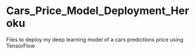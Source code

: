 # Cars_Price_Model_Deployment_Heroku
Files to deploy my deep learning model of a cars predictions price using TensorFlow 
